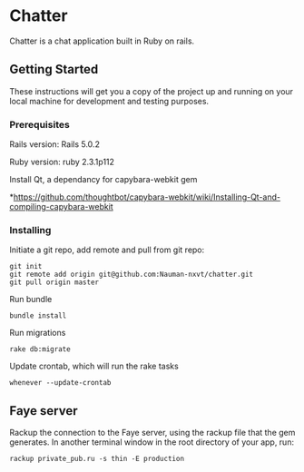 # Chatter

Chatter is a chat application built in Ruby on rails.

## Getting Started

These instructions will get you a copy of the project up and running on your local machine for development and testing purposes.

### Prerequisites


Rails version: Rails 5.0.2

Ruby version:  ruby 2.3.1p112

Install Qt, a dependancy for capybara-webkit gem

*https://github.com/thoughtbot/capybara-webkit/wiki/Installing-Qt-and-compiling-capybara-webkit


### Installing

Initiate a git repo, add remote and pull from git repo:

```
git init
git remote add origin git@github.com:Nauman-nxvt/chatter.git 
git pull origin master
```

Run bundle

```
bundle install
```
Run migrations

```
rake db:migrate
```
Update crontab, which will run the rake tasks
```
whenever --update-crontab

```


## Faye server

Rackup the connection to the Faye server, using the rackup file that the gem generates. In another terminal window in the root directory of your app, run:

```
rackup private_pub.ru -s thin -E production
```


